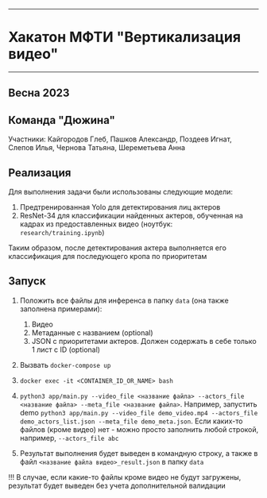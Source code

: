 ____
# Хакатон МФТИ "Вертикализация видео"
____
## Весна 2023

## Команда "Дюжина"
Участники: Кайгородов Глеб, Пашков Александр, Поздеев Игнат, Слепов Илья, Чернова Татьяна, Шереметьева Анна

## Реализация
Для выполнения задачи были использованы следующие модели:
1) Предтренированная Yolo для детектирования лиц актеров
2) ResNet-34 для классификации найденных актеров, обученная на кадрах из предоставленных видео
   (ноутбук: `research/training.ipynb`)

Таким образом, после детектирования актера выполняется его классификация для последующего кропа по приоритетам

## Запуск
1) Положить все файлы для инференса в папку `data` (она также заполнена примерами):
   1) Видео
   2) Метаданные с названием (optional)
   3) JSON с приоритетами актеров. Должен содержать в себе только 1 лист с ID (optional)

2) Вызвать `docker-compose up`
3) `docker exec -it <CONTAINER_ID_OR_NAME> bash`
4) `python3 app/main.py --video_file <название файла> --actors_file <название файла> --meta_file <название файла>`.
Например, запустить demo `python3 app/main.py --video_file demo_video.mp4 --actors_file demo_actors_list.json --meta_file demo_meta.json`.
Если каких-то файлов (кроме видео) нет - можно просто заполнить любой строкой, например,  `--actors_file abc`
5) Результат выполнения будет выведен в командную строку, а также в файл `<название файла видео>_result.json` в папку `data`

!!! В случае, если какие-то файлы кроме видео не будут загружены, результат будет выведен без учета дополнительной валидации